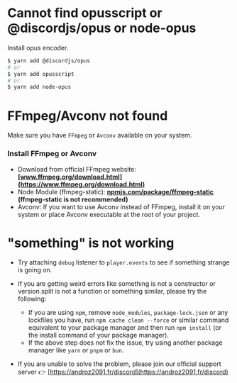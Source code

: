 # Cannot find opusscript or @discordjs/opus or node-opus

Install opus encoder.

```sh
$ yarn add @discordjs/opus
# or
$ yarn add opusscript
# or
$ yarn add node-opus
```

# FFmpeg/Avconv not found

Make sure you have `FFmpeg` or `Avconv` available on your system.

### Install FFmpeg or Avconv

-   Download from official FFmpeg website: **[www.ffmpeg.org/download.html](https://www.ffmpeg.org/download.html)**
-   Node Module (ffmpeg-static): **[npmjs.com/package/ffmpeg-static](https://npmjs.com/package/ffmpeg-static) (ffmpeg-static is not recommended)**
-   Avconv: If you want to use Avconv instead of FFmpeg, install it on your system or place Avconv executable at the root of your project.

# "something" is not working

-   Try attaching `debug` listener to `player.events` to see if something strange is going on.

-   If you are getting weird errors like something is not a constructor or version.split is not a function or something similar, please try the following:

    * If you are using `npm`, remove `node_modules`, `package-lock.json` or any lockfiles you have, run `npm cache clean --force` or similar command equivalent to your package manager and then run `npm install` (or the install command of your package manager).
    * If the above step does not fix the issue, try using another package manager like `yarn` or `pnpm` or `bun`.

-   If you are unable to solve the problem, please join our official support server 👉 [https://androz2091.fr/discord](https://androz2091.fr/discord)
